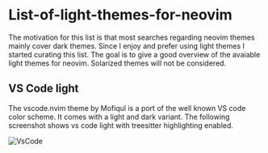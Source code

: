 # List-of-light-themes-for-neovim

  The motivation for this list is that most searches regarding neovim themes mainly cover dark themes. Since I enjoy and prefer using light themes I started curating this list. The goal is to give a good overview of the avaiable light themes for neovim. Solarized themes will not be considered.
  
  ## VS Code light
  
  The vscode.nvim theme by Mofiqul is a port of the well known VS code color scheme. It comes with a light and dark variant. The following screenshot shows vs code light with treesitter highlighting enabled.
  
![VsCode](https://user-images.githubusercontent.com/66331806/194699029-9f330c21-4c56-41a7-b1ba-ed5df7e6a792.png)
